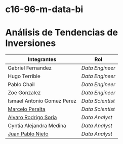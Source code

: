 # c16-96-m-data-bi
# Análisis de Tendencias de Inversiones


| Integrantes | Rol |
|------------|------------|
| Gabriel Fernandez | *Data Engineer* |
| Hugo Terrible | *Data Engineer* |
| Pablo Chail | *Data Engineer* |
| Zoe Gonzalez | *Data Engineer* |
| Ismael Antonio Gomez Perez | *Data Scientist* |
| [Marcelo Peralta](https://github.com/Tato2013) | *Data Scientist* |
| [Alvaro Rodrigo Soria](https://github.com/Alvarosc90) | *Data Analyst* |
| Cyntia Alejandra Medina | *Data Analyst* |
| [Juan Pablo Nieto](https://github.com/JuanPabloNieto24) | *Data Analyst* |
